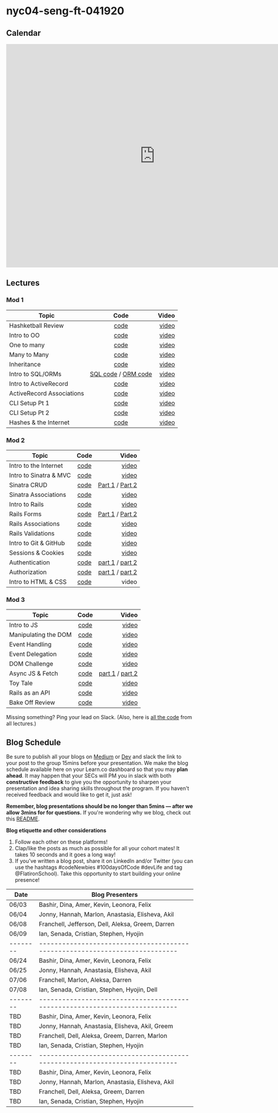 # nyc04-seng-ft-041920

## Calendar
<iframe src="https://calendar.google.com/calendar/embed?src=flatironschool.com_ppu17kbjm2mrr2bteurkb5mhv4%40group.calendar.google.com&ctz=America%2FNew_York" style="border: 0" width="800" height="600" frameborder="0" scrolling="no"></iframe>


## Lectures

### Mod 1

| Topic        | Code           | Video  |
| ------------- |:-------------:| -----:|
| Hashketball Review | [code](https://github.com/learn-co-students/nyc04-seng-ft-041920/tree/master/01-hashketball-review) | [video](https://youtu.be/PZESenUA1y4) |
| Intro to OO | [code](https://github.com/learn-co-students/nyc04-seng-ft-041920/tree/master/02-intro-to-oo) | [video](https://youtu.be/sP5ZyRd3K68) |
| One to many | [code](https://github.com/learn-co-students/nyc04-seng-ft-041920/tree/master/03-one-to-many) | [video](https://youtu.be/mEQmg5-DCtI) |
| Many to Many | [code](https://github.com/learn-co-students/nyc04-seng-ft-041920/tree/master/04-many-to-many) | [video](https://youtu.be/GKjP6wb9NCY) |
| Inheritance | [code](https://github.com/learn-co-students/nyc04-seng-ft-041920/tree/master/05-inheritance) | [video](https://wework.zoom.com/rec/play/tMV-deyo_zI3GtXD4QSDCqB4W43pLKOshiIY_KUMzxm9UnMGZwGkZ7AaZ7fgV90n_BtU01rzUAcsugi_) |
| Intro to SQL/ORMs | [SQL code](https://github.com/learn-co-students/nyc04-seng-ft-041920/tree/master/06-intro-to-sql) / [ORM code](https://github.com/learn-co-students/nyc04-seng-ft-041920/tree/master/07-intro-to-orms) | [video](https://wework.zoom.com/rec/share/3pJYNZLS_URIGqPKtk3zRo0LBo3jT6a82iIbrPdcnRpi1rDlUqtlet58SfBheTHy) |
| Intro to ActiveRecord | [code](https://github.com/learn-co-students/nyc04-seng-ft-041920/tree/master/08-intro-to-activerecord) | [video](https://wework.zoom.com/rec/share/7ugsNJ3wykFObtLz0UP7cad_L7jhT6a81CRIqPENxEZD6Z-wzYnYYdkcRiTZV2dV) |
| ActiveRecord Associations | [code](https://github.com/learn-co-students/nyc-dumbo-web-120919/tree/master/11-active-record-associations) | [video](https://www.youtube.com/watch?v=xrsuZqOxiRc) |
| CLI Setup Pt 1| [code](https://github.com/learn-co-students/dumbo-se-030920/tree/master/10-cli-project) | [video](https://wework.zoom.com/rec/share/wctxIY_eqkZORc-X8RnxfIIrA9zpeaa8gCdK8vtZmU3T8Pms0VXRmLeIgqqfVe_X?startTime=1584989425000) |
| CLI Setup Pt 2| [code](https://github.com/learn-co-students/dumbo-se-030920/tree/master/11-tty-prompt) | [video](https://wework.zoom.com/rec/share/3JNKcYDa3CRIGI3K0H3ef58oIb7paaa81yUc-aYKyk8_HqzE5-mnadO6w9rCA_PZ?startTime=1585064144000) |
| Hashes & the Internet | [code](https://github.com/learn-co-students/nyc04-seng-ft-041920/tree/master/09-hashes-and-the-internet) | [video](https://youtu.be/2MUsvd2r_ao) |


### Mod 2

| Topic        | Code           | Video  |
| ------------- |:-------------:| -----:|
| Intro to the Internet | [code](https://github.com/learn-co-students/nyc04-seng-ft-041920/tree/master/10-intro-to-the-internet) | [video](https://youtu.be/qpfOp5MFJgw) |
| Intro to Sinatra & MVC | [code](https://github.com/learn-co-students/nyc04-seng-ft-041920/tree/master/11-intro-to-sinatra-and-mvc) | [video](https://youtu.be/_hevLvRJPeI) |
| Sinatra CRUD | [code](https://github.com/learn-co-students/nyc04-seng-ft-041920/tree/master/12-sinatra-crud) | [Part 1](https://youtu.be/5QThKEnGEi4) / [Part 2](https://youtu.be/V0_tP8q2x88) |
| Sinatra Associations | [code](https://github.com/learn-co-students/nyc04-seng-ft-041920/tree/master/13-sinatra-associations) | [video](https://youtu.be/6xuGuC8_wRg) |
|Intro to Rails| [code](https://github.com/learn-co-students/nyc04-seng-ft-041920/tree/master/14-intro-to-rails) |[video](https://youtu.be/rhSzb18ZP_E)|
|Rails Forms| [code](https://github.com/learn-co-students/nyc04-seng-ft-041920/tree/master/15-rails-forms) |[Part 1](https://youtu.be/sy23uB4HHsE) / [Part 2](https://youtu.be/1Rt2RBuLMLs)|
|Rails Associations| [code](https://github.com/learn-co-students/nyc04-seng-ft-041920/tree/master/16-rails-associations) |[video](https://www.youtube.com/watch?v=ekxVIE-bVB8&feature=youtu.be)|
|Rails Validations| [code](https://github.com/learn-co-students/nyc04-seng-ft-041920/tree/master/17-rails-validations) |[video](https://youtu.be/VJTIuRiKDXY)|
|Intro to Git & GitHub| [code](https://github.com/learn-co-students/nyc04-seng-ft-041920/blob/master/18-intro-to-git/README.md)|[video](https://youtu.be/cj6ciouJbZM)|
|Sessions & Cookies| [code](https://github.com/learn-co-students/nyc04-seng-ft-041920/tree/master/19-sessions-cookies)|[video](https://youtu.be/dxy9kyRt93c)|
|Authentication| [code](https://github.com/learn-co-students/dumbo-se-030920/tree/master/23-auth)| [part 1](https://wework.zoom.us/rec/play/65cqcu-sqjk3GNfE4wSDBPFwW421evmshigY_vIKyBy8VCQENAWuN7sTNHUNtOxOXXJz5Np_d5iUR90?startTime=1586791308000&_x_zm_rtaid=5DbLb-syQuCHu5DgDWuomw.1592239603519.a77c6e7ae784a52ee3f15b29516c061c&_x_zm_rhtaid=117) / [part 2](https://wework.zoom.us/rec/play/v8V7Ieyo_zM3SN2V5QSDVqQqW43re6us0HJK8_EPzR63VngCNQH0M-QXNLAJ5PoqS52cLTSJ8EmUZLZQ?startTime=1586794689000&_x_zm_rtaid=5DbLb-syQuCHu5DgDWuomw.1592239603519.a77c6e7ae784a52ee3f15b29516c061c&_x_zm_rhtaid=117)|
|Authorization| [code](https://github.com/learn-co-students/dumbo-se-030920/tree/master/24-auth-2) | [part 1](https://wework.zoom.us/rec/play/75Z-Iuqo_Gg3GtzGtQSDVv96W43vL66s1Skc-fAKnxmwUXVQM1KmN7QWNLGNf94ImsJZC8IqQrq49vQp?startTime=1586801927000&_x_zm_rtaid=KsvEMDj3TLuBAnfFJrnKuw.1592314734109.f93db67f04836d463e6f57f4709ccd6a&_x_zm_rhtaid=352) / [part 2](https://wework.zoom.us/rec/play/tZQrJOCt_To3TtPBsQSDBKcqW464Laus2nBN8vMOy029AHACMVanNbYSNDpd85vBl4SAB78q4F8e1nY?startTime=1586804839000&_x_zm_rtaid=KsvEMDj3TLuBAnfFJrnKuw.1592314734109.f93db67f04836d463e6f57f4709ccd6a&_x_zm_rhtaid=352)|
|Intro to HTML & CSS| [code](https://github.com/learn-co-students/nyc04-seng-ft-041920/blob/master/20-intro-html-css/README.md)|video|


### Mod 3

| Topic        | Code           | Video  |
| ------------- |:-------------:| -----:|
| Intro to JS | [code](https://github.com/learn-co-students/nyc04-seng-ft-041920/tree/master/21-intro-to-js) | [video](https://wework.zoom.com/rec/play/7J14dbyp_2k3TNGWtwSDAfMtW47sKqms2nNN_fALnkqyASNWOlGnNbYQZevAvMxlIqP2lZORhU2MAGje) |
| Manipulating the DOM | [code](https://github.com/learn-co-students/nyc04-seng-ft-041920/tree/master/22-dom-manipulation) | [video](https://wework.zoom.com/rec/play/uMYsd-yhr283SNGcswSDAvFxW425K6Os0CFN_aFYz02wViMFMwD1ZOcXZOUNi4ubU2CJc6_xyeQa4FUD) |
| Event Handling | [code](https://github.com/learn-co-students/nyc04-seng-ft-041920/tree/master/23-event-handling) | [video](https://wework.zoom.com/rec/play/7pB7JL-trj03EtbGtgSDU_V4W9ToLa2s1yIc8_ZfmhywVyMFYFLyY7UXYuLntKt1e5RroIlqg_ctCIDO) |
| Event Delegation | [code](https://github.com/learn-co-students/nyc04-seng-ft-041920/tree/master/24-event-delegation) | [video](https://wework.zoom.com/rec/play/vMUtcuCs_283TNKQtwSDB_coW426LP2s0SgW8vdcnUfjAHkGNwahbucXYbYIs9tlXCyOszxOdkyJp4YP) |
| DOM Challenge | [code](https://github.com/learn-co-students/nyc04-seng-ft-041920/tree/master/25-dom-challenge) | [video](https://wework.zoom.com/rec/play/u8UtcruoqTw3EtOXsQSDBfcvW43uJq6shika-PZYzknhVyMLYwCjN7MXM7Qr7e11eAbCBcyydl8_NATJ) |
| Async JS & Fetch | [code](https://github.com/learn-co-students/nyc04-seng-ft-041920/tree/master/26-async-js-and-fetch) | [part 1](https://wework.zoom.com/rec/play/u5Ikc7r-_2o3HYXAtwSDAvN5W9W4fK6s0XcXr_AMmE-9UHEHNVqiZ-QSYuUD6ETyk0arEsL0EXe8JQLq) / [part 2](https://wework.zoom.com/rec/play/vZZ7Jrr-r2g3H4aduQSDU6IrW466KaisgXMY_vMLnR23WiIFYVSgZbITY-JemEKvxo4UUTK-4Qikev7e) |
| Toy Tale | [code](https://github.com/learn-co-students/nyc04-seng-ft-041920/tree/master/27-toy-tale) | [video](https://wework.zoom.com/rec/play/tcAqdu_6_DI3GYKV5gSDUfBxW43sf66s1nUZ8qBezBm1VCUEYVbyZ-RHNLEAP7zbQ_vlc-OuBysu_iVb) |
| Rails as an API | [code](https://github.com/learn-co-students/nyc04-seng-ft-041920/tree/master/28-rails-api) | [video](https://wework.zoom.com/rec/play/vJd5I-_6-Go3HteS4gSDCqMsW9S7LKms13MW-6cPnU20UiFQYVD3b-cbZbcIBaBYhxsO95sQNJXDZPs6) |
| Bake Off Review | [code](https://github.com/learn-co-students/nyc04-seng-ft-041920/tree/master/29-bake-off-review) | [video](https://wework.zoom.com/rec/play/upIqc7isqTk3HtHG4wSDUPJ_W9S9La-s1nAd_Ppezx60UiYDNwCnZrsXNOSnAoKcXMIBM6d8nY9UoBSD) |


Missing something? Ping your lead on Slack. (Also, here is [all the code](https://github.com/learn-co-students/nyc04-seng-ft-041920/) from all lectures.)

## Blog Schedule

Be sure to publish all your blogs on [Medium](https://medium.com/) or [Dev](https://dev.to) and slack the link to your post to the group 15mins before your presentation. We make the blog schedule available here on your Learn.co dashboard so that you may **plan ahead**. It may happen that your SECs will PM you in slack with both **constructive feedback** to give you the opportunity to sharpen your presentation and idea sharing skills throughout the program. If you haven't received feedback and would like to get it, just ask!

**Remember, blog presentations should be no longer than 5mins — after we allow 3mins for for questions.** If you're wondering why we blog, check out this [README](https://github.com/learn-co-curriculum/web-immersive-blogging).

**Blog etiquette and other considerations**
1. Follow each other on these platforms! 
2. Clap/like the posts as much as possible for all your cohort mates! It takes 10 seconds and it goes a long way!
3. If you've written a blog post, share it on LinkedIn and/or Twitter (you can use the hashtags #codeNewbies #100daysOfCode #devLife and tag @FlatironSchool). Take this opportunity to start building your online presence! 

| **Date** | **Blog Presenters**                                                        |
| -------- | ---------------------------------------------------------------------------|
| 06/03    | Bashir, Dina, Amer, Kevin, Leonora, Felix                  |
| 06/04    | Jonny, Hannah, Marlon, Anastasia, Elisheva, Akil                                |
| 06/08    | Franchell, Jefferson, Dell, Aleksa, Greem, Darren                   |
| 06/09    | Ian, Senada, Cristian, Stephen, Hyojin                       |
| -------- | ---------------------------------------------------------------------------|
| 06/24    | Bashir, Dina, Amer, Kevin, Leonora, Felix                  |
| 06/25    | Jonny, Hannah, Anastasia, Elisheva, Akil                                |
| 07/06    | Franchell, Marlon, Aleksa, Darren                   |
| 07/08    | Ian, Senada, Cristian, Stephen, Hyojin, Dell                       |
| -------- | ---------------------------------------------------------------------------|
| TBD    | Bashir, Dina, Amer, Kevin, Leonora, Felix                  |
| TBD    | Jonny, Hannah, Anastasia, Elisheva, Akil, Greem                                |
| TBD    | Franchell, Dell, Aleksa, Greem, Darren, Marlon                   |
| TBD    | Ian, Senada, Cristian, Stephen, Hyojin                       |
| -------- | ---------------------------------------------------------------------------|
| TBD    | Bashir, Dina, Amer, Kevin, Leonora, Felix                  |
| TBD    | Jonny, Hannah, Marlon, Anastasia, Elisheva, Akil                                |
| TBD    | Franchell, Dell, Aleksa, Greem, Darren                   |
| TBD    | Ian, Senada, Cristian, Stephen, Hyojin                       |
